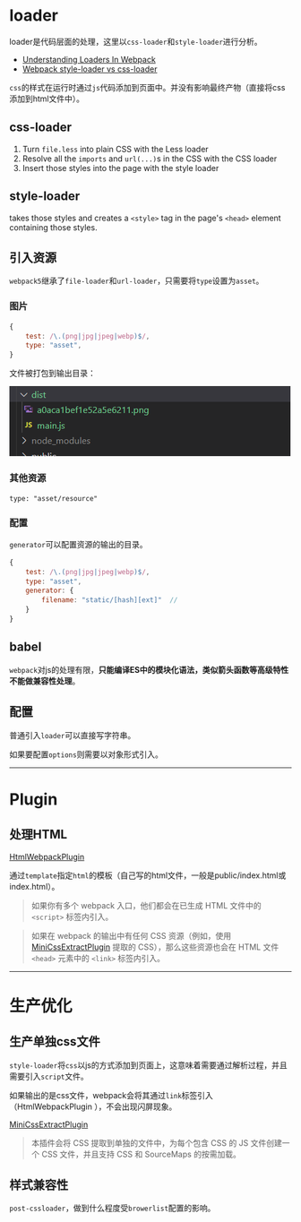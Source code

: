 # loader

loader是代码层面的处理，这里以`css-loader`和`style-loader`进行分析。

- [Understanding Loaders In Webpack](https://backbencher.dev/webpack-loaders)
- [Webpack style-loader vs css-loader](https://stackoverflow.com/questions/34039826/webpack-style-loader-vs-css-loader)

`css`的样式在运行时通过`js`代码添加到页面中。并没有影响最终产物（直接将css添加到html文件中）。

## css-loader

1. Turn `file.less` into plain CSS with the Less loader
2. Resolve all the `imports` and `url(...)`s in the CSS with the CSS loader
3. Insert those styles into the page with the style loader

## style-loader

takes those styles and creates a `<style>` tag in the page's `<head>` element containing those styles.

## 引入资源

`webpack5`继承了`file-loader`和`url-loader`，只需要将`type`设置为`asset`。

### 图片

```js
{
	test: /\.(png|jpg|jpeg|webp)$/,
	type: "asset",
}
```

文件被打包到输出目录：

![image-20230118200508568](assets/image-20230118200508568.png)

### 其他资源

`type: "asset/resource"`

### 配置

`generator`可以配置资源的输出的目录。

```js
{
	test: /\.(png|jpg|jpeg|webp)$/,
	type: "asset",
	generator: {
		filename: "static/[hash][ext]"  // 
	}
}
```

## babel

`webpack`对js的处理有限，**只能编译ES中的模块化语法，类似箭头函数等高级特性不能做兼容性处理**。

## 配置

普通引入`loader`可以直接写字符串。

如果要配置`options`则需要以对象形式引入。

------

# Plugin

## 处理HTML

[HtmlWebpackPlugin ](https://www.webpackjs.com/plugins/html-webpack-plugin/)

通过`template`指定`html`的模板（自己写的html文件，一般是public/index.html或index.html）。

> 如果你有多个 webpack 入口，他们都会在已生成 HTML 文件中的 `<script>` 标签内引入。

> 如果在 webpack 的输出中有任何 CSS 资源（例如，使用 [MiniCssExtractPlugin](https://www.webpackjs.com/plugins/mini-css-extract-plugin/) 提取的 CSS），那么这些资源也会在 HTML 文件 `<head>` 元素中的 `<link>` 标签内引入。

-----

# 生产优化

## 生产单独css文件

`style-loader`将`css`以js的方式添加到页面上，这意味着需要通过解析过程，并且需要引入`script`文件。

如果输出的是css文件，webpack会将其通过`link`标签引入（HtmlWebpackPlugin ），不会出现闪屏现象。

[MiniCssExtractPlugin](https://www.webpackjs.com/plugins/mini-css-extract-plugin#root)

> 本插件会将 CSS 提取到单独的文件中，为每个包含 CSS 的 JS 文件创建一个 CSS 文件，并且支持 CSS 和 SourceMaps 的按需加载。

## 样式兼容性

`post-cssloader`，做到什么程度受`browerlist`配置的影响。